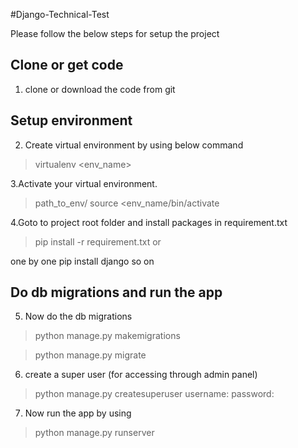 #Django-Technical-Test

Please follow the below steps for setup the project

Clone or get code
--------------------
1. clone or download the code from git

Setup environment
--------------------
2. Create virtual environment by using below command
>virtualenv <env_name>

3.Activate your virtual environment.
> path_to_env/ source <env_name/bin/activate

4.Goto to project root folder and install packages in requirement.txt
> pip install -r requirement.txt or

  one by one
  pip install django
  so  on

Do db migrations and run the app
--------------------------------
5. Now do the db migrations

> python manage.py makemigrations

> python manage.py migrate

6. create a super user (for accessing through admin panel)
> python manage.py createsuperuser
username:
password:

7. Now run the app by using
> python manage.py runserver


